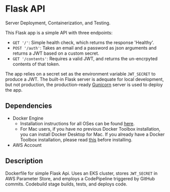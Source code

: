 # Flask API
 
Server Deployment, Containerization, and Testing.

This Flask app is a simple API with three endpoints:

- `GET '/'`: Simple health check, which returns the response 'Healthy'. 
- `POST '/auth'`: Takes an email and a password as json arguments and returns a JWT based on a custom secret.
- `GET '/contents'`: Requires a valid JWT, and returns the un-encrpyted contents of that token. 

The app relies on a secret set as the environment variable `JWT_SECRET` to produce a JWT. The built-in Flask server is adequate for local development, but not production, the production-ready [Gunicorn](https://gunicorn.org/) server is used to deploy the app.

## Dependencies

- Docker Engine
    - Installation instructions for all OSes can be found [here](https://docs.docker.com/install/).
    - For Mac users, if you have no previous Docker Toolbox installation, you can install Docker Desktop for Mac. If you already have a Docker Toolbox installation, please read [this](https://docs.docker.com/docker-for-mac/docker-toolbox/) before installing.
 - AWS Account

## Description
Dockerfile for simple Flask Api. Uses an EKS cluster, stores `JWT_SECRET` in AWS Parameter Store, and employs a CodePipeline triggered by GitHub commits. Codebuild stage builds, tests, and deploys code. 
